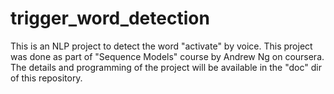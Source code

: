 # trigger_word_detection
This is an NLP project to detect the word "activate" by voice.
This project was done as part of "Sequence Models" course by Andrew Ng on coursera. The details and programming of the project will be available in the "doc" dir of this repository.

